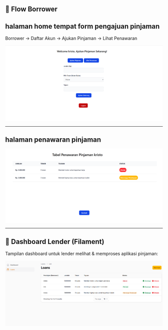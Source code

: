 ## 📌 Flow Borrower
## halaman home tempat form pengajuan pinjaman
Borrower → Daftar Akun → Ajukan Pinjaman → Lihat Penawaran  

![home pinjaman](img/home.png)

---

## halaman penawaran pinjaman
![penawaran pinjaman](img/penawaran.png)

---

## 📌 Dashboard Lender (Filament)
Tampilan dashboard untuk lender melihat & memproses aplikasi pinjaman:

![Dashboard Lender](img/dashboard.png)
